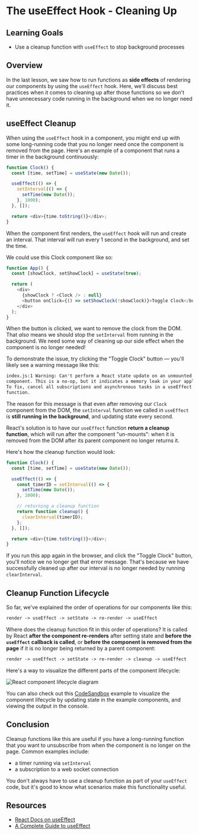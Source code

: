 # The useEffect Hook - Cleaning Up

## Learning Goals

- Use a cleanup function with `useEffect` to stop background processes

## Overview

In the last lesson, we saw how to run functions as **side effects** of rendering
our components by using the `useEffect` hook. Here, we'll discuss best practices
when it comes to cleaning up after those functions so we don't have unnecessary
code running in the background when we no longer need it.

## useEffect Cleanup

When using the `useEffect` hook in a component, you might end up with some
long-running code that you no longer need once the component is removed from the
page. Here's an example of a component that runs a timer in the background
continuously:

```js
function Clock() {
  const [time, setTime] = useState(new Date());

  useEffect(() => {
    setInterval(() => {
      setTime(new Date());
    }, 1000);
  }, []);

  return <div>{time.toString()}</div>;
}
```

When the component first renders, the `useEffect` hook will run and create an
interval. That interval will run every 1 second in the background, and set the
time.

We could use this Clock component like so:

```js
function App() {
  const [showClock, setShowClock] = useState(true);

  return (
    <div>
      {showClock ? <Clock /> : null}
      <button onClick={() => setShowClock(!showClock)}>Toggle Clock</button>
    </div>
  );
}
```

When the button is clicked, we want to remove the clock from the DOM. That
_also_ means we should stop the `setInterval` from running in the background. We
need some way of cleaning up our side effect when the component is no longer
needed!

To demonstrate the issue, try clicking the "Toggle Clock" button — you'll
likely see a warning message like this:

```txt
index.js:1 Warning: Can't perform a React state update on an unmounted
component. This is a no-op, but it indicates a memory leak in your application.
To fix, cancel all subscriptions and asynchronous tasks in a useEffect cleanup
function.
```

The reason for this message is that even after removing our `Clock` component
from the DOM, the `setInterval` function we called in `useEffect` is **still
running in the background**, and updating state every second.

React's solution is to have our `useEffect` function **return a cleanup
function**, which will run after the component "un-mounts": when it is removed
from the DOM after its parent component no longer returns it.

Here's how the cleanup function would look:

```js
function Clock() {
  const [time, setTime] = useState(new Date());

  useEffect(() => {
    const timerID = setInterval(() => {
      setTime(new Date());
    }, 1000);

    // returning a cleanup function
    return function cleanup() {
      clearInterval(timerID);
    };
  }, []);

  return <div>{time.toString()}</div>;
}
```

If you run this app again in the browser, and click the "Toggle Clock" button,
you'll notice we no longer get that error message. That's because we have
successfully cleaned up after our interval is no longer needed by running
`clearInterval`.

## Cleanup Function Lifecycle

So far, we've explained the order of operations for our components like this:

```txt
render -> useEffect -> setState -> re-render -> useEffect
```

Where does the cleanup function fit in this order of operations? It is called by
React **after the component re-renders** after setting state and **before the
`useEffect` callback is called**, or **before the component is removed from the
page** if it is no longer being returned by a parent component:

```txt
render -> useEffect -> setState -> re-render -> cleanup -> useEffect
```

Here's a way to visualize the different parts of the component lifecycle:

![React component lifecycle diagram](https://curriculum-content.s3.amazonaws.com/phase-2/react-hooks-use-effect-cleanup/lifecycle.png)

You can also check out this
[CodeSandbox](https://codesandbox.io/s/react-hooks-lifecycle-wbgz1) example to
visualize the component lifecycle by updating state in the example components,
and viewing the output in the console.

## Conclusion

Cleanup functions like this are useful if you have a long-running function that
you want to unsubscribe from when the component is no longer on the page. Common
examples include:

- a timer running via `setInterval`
- a subscription to a web socket connection

You don't always have to use a cleanup function as part of your `useEffect`
code, but it's good to know what scenarios make this functionality useful.

## Resources

- [React Docs on useEffect][use-effect-hook]
- [A Complete Guide to useEffect](https://overreacted.io/a-complete-guide-to-useeffect/)

[side-effects]: https://en.wikipedia.org/wiki/Side_effect_(computer_science)#:~:text=In%20computer%20science%2C%20an%20operation,the%20invoker%20of%20the%20operation.
[use-effect-hook]: https://reactjs.org/docs/hooks-effect.html
